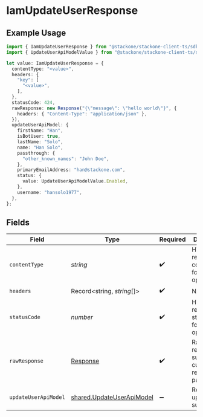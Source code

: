 # IamUpdateUserResponse

## Example Usage

```typescript
import { IamUpdateUserResponse } from "@stackone/stackone-client-ts/sdk/models/operations";
import { UpdateUserApiModelValue } from "@stackone/stackone-client-ts/sdk/models/shared";

let value: IamUpdateUserResponse = {
  contentType: "<value>",
  headers: {
    "key": [
      "<value>",
    ],
  },
  statusCode: 424,
  rawResponse: new Response("{\"message\": \"hello world\"}", {
    headers: { "Content-Type": "application/json" },
  }),
  updateUserApiModel: {
    firstName: "Han",
    isBotUser: true,
    lastName: "Solo",
    name: "Han Solo",
    passthrough: {
      "other_known_names": "John Doe",
    },
    primaryEmailAddress: "han@stackone.com",
    status: {
      value: UpdateUserApiModelValue.Enabled,
    },
    username: "hansolo1977",
  },
};
```

## Fields

| Field                                                                         | Type                                                                          | Required                                                                      | Description                                                                   |
| ----------------------------------------------------------------------------- | ----------------------------------------------------------------------------- | ----------------------------------------------------------------------------- | ----------------------------------------------------------------------------- |
| `contentType`                                                                 | *string*                                                                      | :heavy_check_mark:                                                            | HTTP response content type for this operation                                 |
| `headers`                                                                     | Record<string, *string*[]>                                                    | :heavy_check_mark:                                                            | N/A                                                                           |
| `statusCode`                                                                  | *number*                                                                      | :heavy_check_mark:                                                            | HTTP response status code for this operation                                  |
| `rawResponse`                                                                 | [Response](https://developer.mozilla.org/en-US/docs/Web/API/Response)         | :heavy_check_mark:                                                            | Raw HTTP response; suitable for custom response parsing                       |
| `updateUserApiModel`                                                          | [shared.UpdateUserApiModel](../../../sdk/models/shared/updateuserapimodel.md) | :heavy_minus_sign:                                                            | Record updated successfully.                                                  |